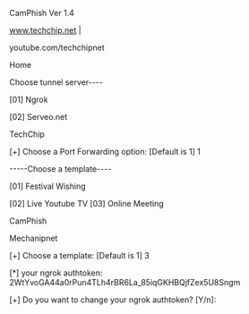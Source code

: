 
CamPhish Ver 1.4

www.techchip.net |

youtube.com/techchipnet

Home

Choose tunnel server----

[01] Ngrok

[02] Serveo.net

TechChip

[+] Choose a Port Forwarding option: [Default is 1] 1

-----Choose a template----

[01] Festival Wishing

[02] Live Youtube TV [03] Online Meeting

CamPhish

Mechanipnet

[+] Choose a template: [Default is 1] 3

[*] your ngrok authtoken: 2WtYvoGA44a0rPun4TLh4rBR6La_85iqGKHBQjfZex5U8Sngm

[+] Do you want to change your ngrok authtoken? [Y/n]:
